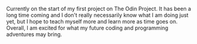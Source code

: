 Currently on the start of my first project on The Odin Project. It has been a long time coming and I don't really necessarily know what I am doing just yet, but I hope to teach myself more and learn more as time goes on. Overall, I am excited for what my future coding and programming adventures may bring.